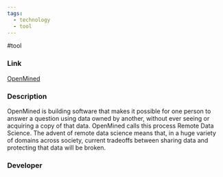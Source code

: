 ```yaml
---
tags:
  - technology
  - tool
---
```

#tool

### Link

[OpenMined](https://openmined.org/)

### Description

OpenMined is building software that makes it possible for one person to answer a question using data owned by another, without ever seeing or acquiring a copy of that data. OpenMined calls this process Remote Data Science. The advent of remote data science means that, in a huge variety of domains across society, current tradeoffs between sharing data and protecting that data will be broken.

### Developer


